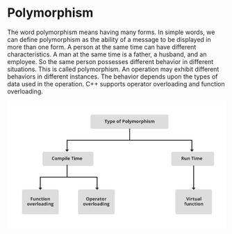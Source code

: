# Polymorphism
The word polymorphism means having many forms. In simple words, we can define polymorphism as the ability of a message to be displayed in more than one form. A person at the same time can have different characteristics. A man at the same time is a father, a husband, and an employee. So the same person possesses different behavior in different situations. This is called polymorphism. An operation may exhibit different behaviors in different instances. The behavior depends upon the types of data used in the operation. C++ supports operator overloading and function overloading.


![](/assets/images/polymorphism.png)